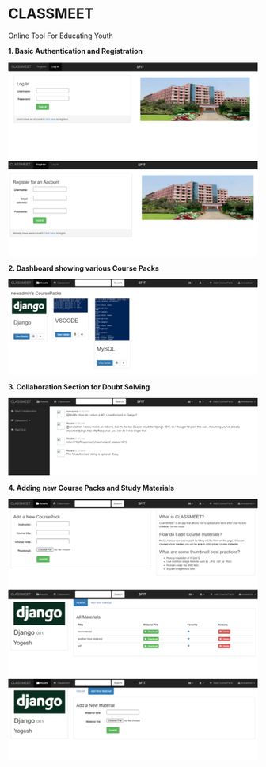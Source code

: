 # CLASSMEET
Online Tool For Educating Youth

**1. Basic Authentication and Registration**

<img src="https://github.com/ysnayal17/CLASSMEET/blob/master/Output%20Images/Capture1.PNG">
<img src="https://github.com/ysnayal17/CLASSMEET/blob/master/Output%20Images/Capture2.PNG">

**2. Dashboard showing various Course Packs**

<img src="https://github.com/ysnayal17/CLASSMEET/blob/master/Output%20Images/Capture3.PNG">

**3. Collaboration Section for Doubt Solving**

<img src="https://github.com/ysnayal17/CLASSMEET/blob/master/Output%20Images/Capture4.PNG">

**4. Adding new Course Packs and Study Materials**

<img src="https://github.com/ysnayal17/CLASSMEET/blob/master/Output%20Images/Capture5.PNG">
<img src="https://github.com/ysnayal17/CLASSMEET/blob/master/Output%20Images/Capture6.PNG">
<img src="https://github.com/ysnayal17/CLASSMEET/blob/master/Output%20Images/Capture7.PNG">
